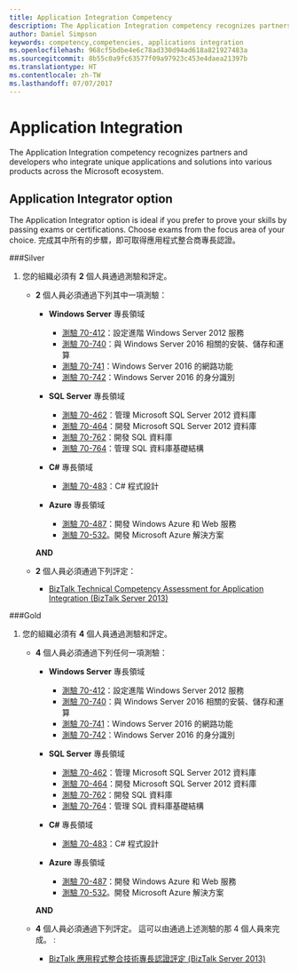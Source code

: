 ```yaml
---
title: Application Integration Competency
description: The Application Integration competency recognizes partners and developers who integrate unique applications and solutions into various products across the Microsoft ecosystem.
author: Daniel Simpson
keywords: competency,competencies, applications integration
ms.openlocfilehash: 968cf5bdbe4e6c78ad330d94ad618a821927483a
ms.sourcegitcommit: 8b55c0a9fc63577f09a97923c453e4daea21397b
ms.translationtype: HT
ms.contentlocale: zh-TW
ms.lasthandoff: 07/07/2017
---
```

# <a name="application-integration"></a>Application Integration 
The Application Integration competency recognizes partners and developers who integrate unique applications and solutions into various products across the Microsoft ecosystem. 

## <a name="application-integrator-option"></a>Application Integrator option

The Application Integrator option is ideal if you prefer to prove your skills by passing exams or certifications. Choose exams from the focus area of your choice. 完成其中所有的步驟，即可取得應用程式整合商專長認證。

###<a name="silver"></a>Silver
1. 您的組織必須有 **2** 個人員通過測驗和評定。

    - **2** 個人員必須通過下列其中一項測驗：

        - **Windows Server** 專長領域
            - [測驗 70-412](https://www.microsoft.com/en-us/learning/exam-70-412.aspx)：設定進階 Windows Server 2012 服務
            - [測驗 70-740](https://www.microsoft.com/en-us/learning/exam-70-740.aspx)：與 Windows Server 2016 相關的安裝、儲存和運算
            - [測驗 70-741](https://www.microsoft.com/en-us/learning/exam-70-741.aspx)：Windows Server 2016 的網路功能
            - [測驗 70-742](https://www.microsoft.com/en-us/learning/exam-70-742.aspx)：Windows Server 2016 的身分識別

        - **SQL Server** 專長領域

            - [測驗 70-462](https://www.microsoft.com/en-us/learning/exam-70-462.aspx)：管理 Microsoft SQL Server 2012 資料庫
            - [測驗 70-464](https://www.microsoft.com/en-us/learning/exam-70-464.aspx)：開發 Microsoft SQL Server 2012 資料庫
            - [測驗 70-762](https://www.microsoft.com/en-us/learning/exam-70-762.aspx)：開發 SQL 資料庫
            - [測驗 70-764](https://www.microsoft.com/en-us/learning/exam-70-764.aspx)：管理 SQL 資料庫基礎結構

        - **C#** 專長領域 

            - [測驗 70-483](https://www.microsoft.com/en-us/learning/exam-70-483.aspx)：C# 程式設計

        - **Azure** 專長領域

            - [測驗 70-487](https://www.microsoft.com/en-us/learning/exam-70-487.aspx)：開發 Windows Azure 和 Web 服務
            - [測驗 70-532](https://www.microsoft.com/en-us/learning/exam-70-532.aspx)。開發 Microsoft Azure 解決方案

        **AND**

    - **2** 個人員必須通過下列評定：

        - [BizTalk Technical Competency Assessment for Application Integration (BizTalk Server 2013)](https://partneruniversity.microsoft.com/?whr=uri:MicrosoftAccount&courseId=12286&scoId=Id3XwITSB_2805299993)

###<a name="gold"></a>Gold
1. 您的組織必須有 **4** 個人員通過測驗和評定。

    - **4** 個人員必須通過下列任何一項測驗：

        - **Windows Server** 專長領域

            - [測驗 70-412](https://www.microsoft.com/en-us/learning/exam-70-412.aspx)：設定進階 Windows Server 2012 服務
            - [測驗 70-740](https://www.microsoft.com/en-us/learning/exam-70-740.aspx)：與 Windows Server 2016 相關的安裝、儲存和運算
            - [測驗 70-741](https://www.microsoft.com/en-us/learning/exam-70-741.aspx)：Windows Server 2016 的網路功能
            - [測驗 70-742](https://www.microsoft.com/en-us/learning/exam-70-742.aspx)：Windows Server 2016 的身分識別

        - **SQL Server** 專長領域

            - [測驗 70-462](https://www.microsoft.com/en-us/learning/exam-70-462.aspx)：管理 Microsoft SQL Server 2012 資料庫
            - [測驗 70-464](https://www.microsoft.com/en-us/learning/exam-70-464.aspx)：開發 Microsoft SQL Server 2012 資料庫
            - [測驗 70-762](https://www.microsoft.com/en-us/learning/exam-70-762.aspx)：開發 SQL 資料庫
            - [測驗 70-764](https://www.microsoft.com/en-us/learning/exam-70-764.aspx)：管理 SQL 資料庫基礎結構

        - **C#** 專長領域 

            - [測驗 70-483](https://www.microsoft.com/en-us/learning/exam-70-483.aspx)：C# 程式設計

        - **Azure** 專長領域

            - [測驗 70-487](https://www.microsoft.com/en-us/learning/exam-70-487.aspx)：開發 Windows Azure 和 Web 服務
            - [測驗 70-532](https://www.microsoft.com/en-us/learning/exam-70-532.aspx)。開發 Microsoft Azure 解決方案

        **AND**

    - **4** 個人員必須通過下列評定。 這可以由通過上述測驗的那 4 個人員來完成。 :

        - [BizTalk 應用程式整合技術專長認證評定 (BizTalk Server 2013)](https://partneruniversity.microsoft.com/?whr=uri:MicrosoftAccount&courseId=12286&scoId=Id3XwITSB_2805299993)


